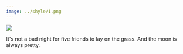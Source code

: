 ```yaml
---
image: ../shyle/1.png
---
```

<img src="{{page.image}}"> <br>

It's not a bad night for five friends to lay on the grass. And the moon is always pretty.
